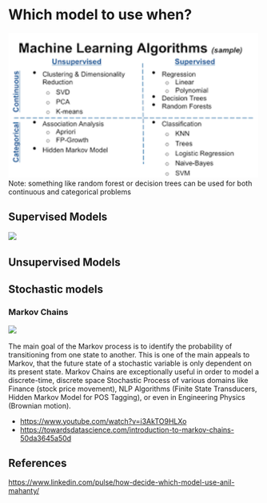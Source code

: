 # Which model to use when?

<img src="images/screenshot.png" width="500"/>
Note: something like random forest or decision trees can be used for both continuous and categorical problems

## Supervised Models
<img src="(https://user-images.githubusercontent.com/43540613/172396264-336a4aa4-6757-4796-81aa-3cc564d375ef.png" width="500"/>

## Unsupervised Models


## Stochastic models
### Markov Chains
<img src="https://user-images.githubusercontent.com/43540613/172156982-0dc7ae61-8155-4c03-97ca-8bea67113f0c.png" width="500"/>

The main goal of the Markov process is to identify the probability of transitioning from one state to another. This is one of the main appeals to Markov, that the future state of a stochastic variable is only dependent on its present state.
Markov Chains are exceptionally useful in order to model a discrete-time, discrete space Stochastic Process of various domains like Finance (stock price movement), NLP Algorithms (Finite State Transducers, Hidden Markov Model for POS Tagging), or even in Engineering Physics (Brownian motion). 

- https://www.youtube.com/watch?v=i3AkTO9HLXo
- https://towardsdatascience.com/introduction-to-markov-chains-50da3645a50d

## References
https://www.linkedin.com/pulse/how-decide-which-model-use-anil-mahanty/

